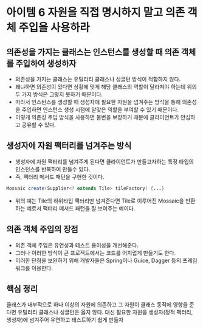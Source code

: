 # 아이템 6 자원을 직접 명시하지 말고 의존 객체 주입을 사용하라
## 의존성을 가지는 클래스는 인스턴스를 생성할 때 의존 객체를 주입하여 생성하자
* 의존성을 가지는 클래스는 유틸리티 클래스나 싱글턴 방식이 적합하지 않다. 
* 왜냐하면 의존성이 있다면 상황에 맞게 해당 클래스의 역할이 달라져야 하는데 위의 두 가지 방식은 그렇지 못하기 때문이다.
* 따라서 인스턴스를 생성할 때  생성자에 필요한 자원을 넘겨주는 방식을 통해 의존성을 주입하면 인스턴스 생성 시점에 알맞은 역할을 부여할 수 있기 때문이다.
* 이렇게 의존성 주입 방식을 사용하면 불변을 보장하기 때문에 클라이언트가 안심하고 공유할 수 있다. 
## 생성자에 자원 팩터리를 넘겨주는 방식
* 생성자에 자원 팩터리를 넘겨주게 된다면 클라이언트가 만들고자하는 특정 타입의 인스턴스를 반복하여 만들수 있다.
* 즉, 팩터리 메서드 패턴을 구현한 것이다.
```java
Mossaic create(Supplier<? extends Tile> tileFactory) {...}
```
* 위의 예는 Tile의 하위타입 팩터리만 넘겨준다면 Tile로 이루어진 Mossaic을 반환하는 예로서 팩터리 메서드 패턴을 잘 보여주는 예이다.
## 의존 객체 주입의 장점
* 의존 객체 주입은 유연성과 테스트 용이성을 개선해준다. 
* 그러나 이러한 방식이 큰 프로젝트에서는 코드를 어지럽게 만들기도 한다.
* 이러한 단점을 보완하기 위해 개발자들은 Spring이나 Guice, Dagger 등의 프레임워크를 이용한다.
## 핵심 정리
클래스가 내부적으로 하나 이상의 자원에 의존하고 그 자원이 클래스 동작에 영향을 준다면 유틸리티 클래스나 싱글턴은 옳지 않다. 대신 필요한 자원을 생성자(정적 팩터리, 생성자)에 넘겨주어 유연하고 테스트하기 쉽게 만들자
